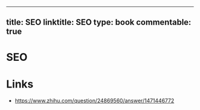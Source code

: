 
---
title: SEO
linktitle: SEO
type: book
commentable: true
---

# SEO

# Links

- https://www.zhihu.com/question/24869560/answer/1471446772

    